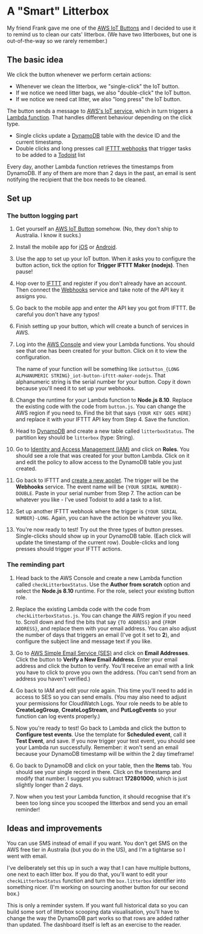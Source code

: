 # A "Smart" Litterbox

My friend Frank gave me one of the [AWS IoT Buttons](https://www.amazon.com/AWS-IoT-Button-2nd-Generation/dp/B01KW6YCIM/) and I decided to use it to remind us to clean our cats' litterbox. (We have two litterboxes, but one is out-of-the-way so we rarely remember.)

## The basic idea
We click the button whenever we perform certain actions:

- Whenever we clean the litterbox, we "single-click" the IoT button.
- If we notice we need litter bags, we also "double-click" the IoT button.
- If we notice we need cat litter, we also "long press" the IoT button.

The button sends a message to [AWS's IoT service](https://aws.amazon.com/iot/), which in turn triggers a [Lambda function](https://aws.amazon.com/lambda/). That handles different behaviour depending on the click type.

- Single clicks update a [DynamoDB](https://aws.amazon.com/dynamodb/) table with the device ID and the current timestamp.
- Double clicks and long presses call [IFTTT webhooks](https://ifttt.com/maker_webhooks) that trigger tasks to be added to a [Todoist](https://en.todoist.com/) list

Every day, another Lambda function retrieves the timestamps from DynamoDB. If any of them are more than 2 days in the past, an email is sent notifying the recipient that the box needs to be cleaned.

## Set up

### The button logging part

1. Get yourself an [AWS IoT Button](https://www.amazon.com/AWS-IoT-Button-2nd-Generation/dp/B01KW6YCIM/) somehow. (No, they don't ship to Australia. I know it sucks.)

2. Install the mobile app for [iOS](https://itunes.apple.com/us/app/aws-iot-button/id1178216626?mt=8) or [Android](https://play.google.com/store/apps/details?id=com.amazonaws.iotbutton&hl=en).

3. Use the app to set up your IoT button. When it asks you to configure the button action, tick the option for **Trigger IFTTT Maker (nodejs)**. Then pause!

4. Hop over to [IFTTT](https://ifttt.com) and register if you don't already have an account. Then connect the [Webhooks](https://ifttt.com/maker_webhooks) service and take note of the API key it assigns you.

5. Go back to the mobile app and enter the API key you got from IFTTT. Be careful you don't have any typos!

6. Finish setting up your button, which will create a bunch of services in AWS.

7. Log into the [AWS Console](https://console.aws.amazon.com/lambda/) and view your Lambda functions. You should see that one has been created for your button. Click on it to view the configuration.

	The name of your function will be something like `iotbutton_{LONG ALPHANUMERIC STRING}_iot-button-ifttt-maker-nodejs`. That alphanumeric string is the serial number for your button. Copy it down because you'll need it to set up your webhooks.

8. Change the runtime for your Lambda function to **Node.js 8.10**. Replace the existing code with the code from `button.js`. You can change the AWS region if you need to. Find the bit that says `{YOUR KEY GOES HERE}` and replace it with your IFTTT API key from Step 4. Save the function.

9. Head to [DynamoDB](https://console.aws.amazon.com/dynamodb/) and create a new table called `litterboxStatus`. The partition key should be `litterbox` (type: String).

10. Go to [Identity and Access Management (IAM)](https://console.aws.amazon.com/iam/) and click on **Roles**. You should see a role that was created for your button Lambda. Click on it and edit the policy to allow access to the DynamoDB table you just created.

11. Go back to IFTTT and [create a new applet](https://ifttt.com/create). The trigger will be the **Webhooks** service. The event name will be `{YOUR SERIAL NUMBER}-DOUBLE`. Paste in your serial number from Step 7. The action can be whatever you like - I've used Todoist to add a task to a list.

12. Set up another IFTTT webhook where the trigger is `{YOUR SERIAL NUMBER}-LONG`. Again, you can have the action be whatever you like.

13. You're now ready to test! Try out the three types of button presses. Single-clicks should show up in your DynamoDB table. (Each click will update the timestamp of the current row). Double-clicks and long presses should trigger your IFTTT actions.

### The reminding part

1. Head back to the AWS Console and create a new Lambda function called `checkLitterboxStatus`. Use the **Author from scratch** option and select the **Node.js 8.10** runtime. For the role, select your existing button role.

2. Replace the existing Lambda code with the code from `checkLitterboxStatus.js`. You can change the AWS region if you need to. Scroll down and find the bits that say `{TO ADDRESS}` and `{FROM ADDRESS}`, and replace them with your email address. You can also adjust the number of days that triggers an email (I've got it set to **2**), and configure the subject line and message text if you like.

3. Go to [AWS Simple Email Service (SES)](https://console.aws.amazon.com/ses/) and click on **Email Addresses**. Click the button to **Verify a New Email Address**. Enter your email address and click the button to verify. You'll receive an email with a link you have to click to prove you own the address. (You can't send from an address you haven't verified.)

4. Go back to IAM and edit your role again. This time you'll need to add in access to SES so you can send emails. (You may also need to adjust your permissions for CloudWatch Logs. Your role needs to be able to **CreateLogGroup**, **CreateLogStream**, and **PutLogEvents** so your function can log events properly.)

5. Now you're ready to test! Go back to Lambda and click the button to **Configure test events**. Use the template for **Scheduled event**, call it **Test Event**, and save. If you now trigger your test event, you should see your Lambda run successfully. Remember: it won't send an email because your DynamoDB timestamp will be within the 2 day timeframe!

6. Go back to DynamoDB and click on your table, then the **Items** tab. You should see your single record in there. Click on the timestamp and modify that number. I suggest you subtract **172801000**, which is just slightly longer than 2 days.

7. Now when you test your Lambda function, it should recognise that it's been too long since you scooped the litterbox and send you an email reminder!

## Ideas and improvements

You can use SMS instead of email if you want. You don't get SMS on the AWS free tier in Australia (but you do in the US), and I'm a tightarse so I went with email.

I've deliberately set this up in such a way that I can have multiple buttons, one next to each litter box. If you do that, you'll want to edit your `checkLitterboxStatus` function and turn the `box.litterbox` identifier into something nicer. (I'm working on sourcing another button for our second box.)

This is only a reminder system. If you want full historical data so you can build some sort of litterbox scooping data visualisation, you'll have to change the way the DynamoDB part works so that rows are added rather than updated. The dashboard itself is left as an exercise to the reader.
